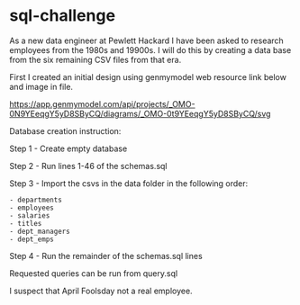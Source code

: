 # sql-challenge

As a new data engineer at Pewlett Hackard I have been asked to research employees from the 1980s and 19900s.
I will do this by creating a data base from the six remaining CSV files from that era.

First I created an initial design using genmymodel web resource link below and image in file.

https://app.genmymodel.com/api/projects/_OMO-0N9YEeqgY5yD8SByCQ/diagrams/_OMO-0t9YEeqgY5yD8SByCQ/svg

Database creation instruction:

Step 1 - Create empty database

Step 2 - Run lines 1-46 of the schemas.sql

Step 3 - Import the csvs in the data folder in the following order:

    - departments
    - employees
    - salaries
    - titles
    - dept_managers
    - dept_emps
   
Step 4 - Run the remainder of the schemas.sql lines

Requested queries can be run from query.sql

I suspect that April Foolsday not a real employee.
